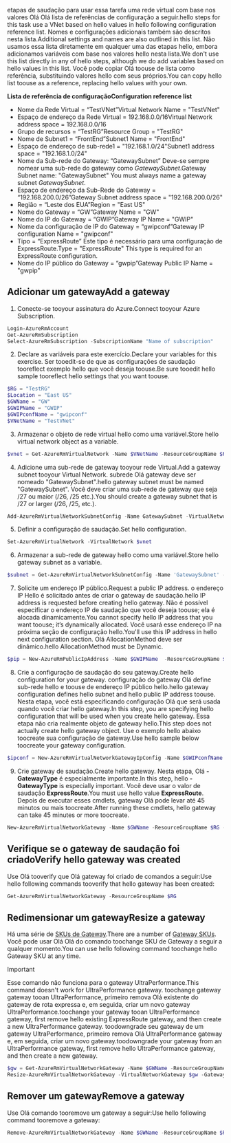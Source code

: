 <span data-ttu-id="14cc1-101">etapas de saudação para usar essa tarefa uma rede virtual com base nos valores Olá Olá lista de referências de configuração a seguir.</span><span class="sxs-lookup"><span data-stu-id="14cc1-101">hello steps for this task use a VNet based on hello values in hello following configuration reference list.</span></span> <span data-ttu-id="14cc1-102">Nomes e configurações adicionais também são descritos nesta lista.</span><span class="sxs-lookup"><span data-stu-id="14cc1-102">Additional settings and names are also outlined in this list.</span></span> <span data-ttu-id="14cc1-103">Não usamos essa lista diretamente em qualquer uma das etapas hello, embora adicionamos variáveis com base nos valores hello nesta lista.</span><span class="sxs-lookup"><span data-stu-id="14cc1-103">We don't use this list directly in any of hello steps, although we do add variables based on hello values in this list.</span></span> <span data-ttu-id="14cc1-104">Você pode copiar Olá toouse de lista como referência, substituindo valores hello com seus próprios.</span><span class="sxs-lookup"><span data-stu-id="14cc1-104">You can copy hello list toouse as a reference, replacing hello values with your own.</span></span>

<span data-ttu-id="14cc1-105">**Lista de referência de configuração**</span><span class="sxs-lookup"><span data-stu-id="14cc1-105">**Configuration reference list**</span></span>

* <span data-ttu-id="14cc1-106">Nome da Rede Virtual = “TestVNet”</span><span class="sxs-lookup"><span data-stu-id="14cc1-106">Virtual Network Name = "TestVNet"</span></span>
* <span data-ttu-id="14cc1-107">Espaço de endereço da Rede Virtual = 192.168.0.0/16</span><span class="sxs-lookup"><span data-stu-id="14cc1-107">Virtual Network address space = 192.168.0.0/16</span></span>
* <span data-ttu-id="14cc1-108">Grupo de recursos = “TestRG”</span><span class="sxs-lookup"><span data-stu-id="14cc1-108">Resource Group = "TestRG"</span></span>
* <span data-ttu-id="14cc1-109">Nome de Subnet1 = “FrontEnd”</span><span class="sxs-lookup"><span data-stu-id="14cc1-109">Subnet1 Name = "FrontEnd"</span></span> 
* <span data-ttu-id="14cc1-110">Espaço de endereço de sub-rede1 = "192.168.1.0/24"</span><span class="sxs-lookup"><span data-stu-id="14cc1-110">Subnet1 address space = "192.168.1.0/24"</span></span>
* <span data-ttu-id="14cc1-111">Nome da Sub-rede do Gateway: “GatewaySubnet” Deve-se sempre nomear uma sub-rede do gateway como *GatewaySubnet*.</span><span class="sxs-lookup"><span data-stu-id="14cc1-111">Gateway Subnet name: "GatewaySubnet" You must always name a gateway subnet *GatewaySubnet*.</span></span>
* <span data-ttu-id="14cc1-112">Espaço de endereço da Sub-Rede do Gateway = “192.168.200.0/26”</span><span class="sxs-lookup"><span data-stu-id="14cc1-112">Gateway Subnet address space = "192.168.200.0/26"</span></span>
* <span data-ttu-id="14cc1-113">Região = “Leste dos EUA”</span><span class="sxs-lookup"><span data-stu-id="14cc1-113">Region = "East US"</span></span>
* <span data-ttu-id="14cc1-114">Nome do Gateway = “GW”</span><span class="sxs-lookup"><span data-stu-id="14cc1-114">Gateway Name = "GW"</span></span>
* <span data-ttu-id="14cc1-115">Nome do IP do Gateway = “GWIP”</span><span class="sxs-lookup"><span data-stu-id="14cc1-115">Gateway IP Name = "GWIP"</span></span>
* <span data-ttu-id="14cc1-116">Nome da configuração de IP do Gateway = “gwipconf”</span><span class="sxs-lookup"><span data-stu-id="14cc1-116">Gateway IP configuration Name = "gwipconf"</span></span>
* <span data-ttu-id="14cc1-117">Tipo = “ExpressRoute” Este tipo é necessário para uma configuração de ExpressRoute.</span><span class="sxs-lookup"><span data-stu-id="14cc1-117">Type = "ExpressRoute" This type is required for an ExpressRoute configuration.</span></span>
* <span data-ttu-id="14cc1-118">Nome do IP público do Gateway = “gwpip”</span><span class="sxs-lookup"><span data-stu-id="14cc1-118">Gateway Public IP Name = "gwpip"</span></span>

## <a name="add-a-gateway"></a><span data-ttu-id="14cc1-119">Adicionar um gateway</span><span class="sxs-lookup"><span data-stu-id="14cc1-119">Add a gateway</span></span>
1. <span data-ttu-id="14cc1-120">Conecte-se tooyour assinatura do Azure.</span><span class="sxs-lookup"><span data-stu-id="14cc1-120">Connect tooyour Azure Subscription.</span></span>

  ```powershell 
  Login-AzureRmAccount
  Get-AzureRmSubscription 
  Select-AzureRmSubscription -SubscriptionName "Name of subscription"
  ```
2. <span data-ttu-id="14cc1-121">Declare as variáveis para este exercício.</span><span class="sxs-lookup"><span data-stu-id="14cc1-121">Declare your variables for this exercise.</span></span> <span data-ttu-id="14cc1-122">Ser tooedit-se de que as configurações de saudação tooreflect exemplo hello que você deseja toouse.</span><span class="sxs-lookup"><span data-stu-id="14cc1-122">Be sure tooedit hello sample tooreflect hello settings that you want toouse.</span></span>

  ```powershell 
  $RG = "TestRG"
  $Location = "East US"
  $GWName = "GW"
  $GWIPName = "GWIP"
  $GWIPconfName = "gwipconf"
  $VNetName = "TestVNet"
  ```
3. <span data-ttu-id="14cc1-123">Armazenar o objeto de rede virtual hello como uma variável.</span><span class="sxs-lookup"><span data-stu-id="14cc1-123">Store hello virtual network object as a variable.</span></span>

  ```powershell
  $vnet = Get-AzureRmVirtualNetwork -Name $VNetName -ResourceGroupName $RG
  ```
4. <span data-ttu-id="14cc1-124">Adicione uma sub-rede de gateway tooyour rede Virtual.</span><span class="sxs-lookup"><span data-stu-id="14cc1-124">Add a gateway subnet tooyour Virtual Network.</span></span> <span data-ttu-id="14cc1-125">subrede Olá gateway deve ser nomeado "GatewaySubnet".</span><span class="sxs-lookup"><span data-stu-id="14cc1-125">hello gateway subnet must be named "GatewaySubnet".</span></span> <span data-ttu-id="14cc1-126">Você deve criar uma sub-rede de gateway que seja /27 ou maior (/26, /25 etc.).</span><span class="sxs-lookup"><span data-stu-id="14cc1-126">You should create a gateway subnet that is /27 or larger (/26, /25, etc.).</span></span>

  ```powershell
  Add-AzureRmVirtualNetworkSubnetConfig -Name GatewaySubnet -VirtualNetwork $vnet -AddressPrefix 192.168.200.0/26
  ```
5. <span data-ttu-id="14cc1-127">Definir a configuração de saudação.</span><span class="sxs-lookup"><span data-stu-id="14cc1-127">Set hello configuration.</span></span>

  ```powershell
  Set-AzureRmVirtualNetwork -VirtualNetwork $vnet
  ```
6. <span data-ttu-id="14cc1-128">Armazenar a sub-rede de gateway hello como uma variável.</span><span class="sxs-lookup"><span data-stu-id="14cc1-128">Store hello gateway subnet as a variable.</span></span>

  ```powershell
  $subnet = Get-AzureRmVirtualNetworkSubnetConfig -Name 'GatewaySubnet' -VirtualNetwork $vnet
  ```
7. <span data-ttu-id="14cc1-129">Solicite um endereço IP público.</span><span class="sxs-lookup"><span data-stu-id="14cc1-129">Request a public IP address.</span></span> <span data-ttu-id="14cc1-130">o endereço IP Hello é solicitado antes de criar o gateway de saudação.</span><span class="sxs-lookup"><span data-stu-id="14cc1-130">hello IP address is requested before creating hello gateway.</span></span> <span data-ttu-id="14cc1-131">Não é possível especificar o endereço IP de saudação que você deseja toouse; ela é alocada dinamicamente.</span><span class="sxs-lookup"><span data-stu-id="14cc1-131">You cannot specify hello IP address that you want toouse; it’s dynamically allocated.</span></span> <span data-ttu-id="14cc1-132">Você usará esse endereço IP na próxima seção de configuração hello.</span><span class="sxs-lookup"><span data-stu-id="14cc1-132">You'll use this IP address in hello next configuration section.</span></span> <span data-ttu-id="14cc1-133">Olá AllocationMethod deve ser dinâmico.</span><span class="sxs-lookup"><span data-stu-id="14cc1-133">hello AllocationMethod must be Dynamic.</span></span>

  ```powershell
  $pip = New-AzureRmPublicIpAddress -Name $GWIPName  -ResourceGroupName $RG -Location $Location -AllocationMethod Dynamic
  ```
8. <span data-ttu-id="14cc1-134">Crie a configuração de saudação do seu gateway.</span><span class="sxs-lookup"><span data-stu-id="14cc1-134">Create hello configuration for your gateway.</span></span> <span data-ttu-id="14cc1-135">configuração do gateway Olá define sub-rede hello e toouse de endereço IP público hello.</span><span class="sxs-lookup"><span data-stu-id="14cc1-135">hello gateway configuration defines hello subnet and hello public IP address toouse.</span></span> <span data-ttu-id="14cc1-136">Nesta etapa, você está especificando configuração Olá que será usada quando você criar hello gateway.</span><span class="sxs-lookup"><span data-stu-id="14cc1-136">In this step, you are specifying hello configuration that will be used when you create hello gateway.</span></span> <span data-ttu-id="14cc1-137">Essa etapa não cria realmente objeto de gateway hello.</span><span class="sxs-lookup"><span data-stu-id="14cc1-137">This step does not actually create hello gateway object.</span></span> <span data-ttu-id="14cc1-138">Use o exemplo hello abaixo toocreate sua configuração de gateway.</span><span class="sxs-lookup"><span data-stu-id="14cc1-138">Use hello sample below toocreate your gateway configuration.</span></span>

  ```powershell
  $ipconf = New-AzureRmVirtualNetworkGatewayIpConfig -Name $GWIPconfName -Subnet $subnet -PublicIpAddress $pip
  ```
9. <span data-ttu-id="14cc1-139">Crie gateway de saudação.</span><span class="sxs-lookup"><span data-stu-id="14cc1-139">Create hello gateway.</span></span> <span data-ttu-id="14cc1-140">Nesta etapa, Olá **- GatewayType** é especialmente importante.</span><span class="sxs-lookup"><span data-stu-id="14cc1-140">In this step, hello **-GatewayType** is especially important.</span></span> <span data-ttu-id="14cc1-141">Você deve usar o valor de saudação **ExpressRoute**.</span><span class="sxs-lookup"><span data-stu-id="14cc1-141">You must use hello value **ExpressRoute**.</span></span> <span data-ttu-id="14cc1-142">Depois de executar esses cmdlets, gateway Olá pode levar até 45 minutos ou mais toocreate.</span><span class="sxs-lookup"><span data-stu-id="14cc1-142">After running these cmdlets, hello gateway can take 45 minutes or more toocreate.</span></span>

  ```powershell
  New-AzureRmVirtualNetworkGateway -Name $GWName -ResourceGroupName $RG -Location $Location -IpConfigurations $ipconf -GatewayType Expressroute -GatewaySku Standard
  ```

## <a name="verify-hello-gateway-was-created"></a><span data-ttu-id="14cc1-143">Verifique se o gateway de saudação foi criado</span><span class="sxs-lookup"><span data-stu-id="14cc1-143">Verify hello gateway was created</span></span>
<span data-ttu-id="14cc1-144">Use Olá tooverify que Olá gateway foi criado de comandos a seguir:</span><span class="sxs-lookup"><span data-stu-id="14cc1-144">Use hello following commands tooverify that hello gateway has been created:</span></span>

```powershell
Get-AzureRmVirtualNetworkGateway -ResourceGroupName $RG
```

## <a name="resize-a-gateway"></a><span data-ttu-id="14cc1-145">Redimensionar um gateway</span><span class="sxs-lookup"><span data-stu-id="14cc1-145">Resize a gateway</span></span>
<span data-ttu-id="14cc1-146">Há uma série de [SKUs de Gateway](../articles/expressroute/expressroute-about-virtual-network-gateways.md).</span><span class="sxs-lookup"><span data-stu-id="14cc1-146">There are a number of [Gateway SKUs](../articles/expressroute/expressroute-about-virtual-network-gateways.md).</span></span> <span data-ttu-id="14cc1-147">Você pode usar Olá Olá do comando toochange SKU de Gateway a seguir a qualquer momento.</span><span class="sxs-lookup"><span data-stu-id="14cc1-147">You can use hello following command toochange hello Gateway SKU at any time.</span></span>

> [!IMPORTANT]
> <span data-ttu-id="14cc1-148">Esse comando não funciona para o gateway UltraPerformance.</span><span class="sxs-lookup"><span data-stu-id="14cc1-148">This command doesn't work for UltraPerformance gateway.</span></span> <span data-ttu-id="14cc1-149">toochange gateway gateway tooan UltraPerformance, primeiro remova Olá existente do gateway de rota expressa e, em seguida, criar um novo gateway UltraPerformance.</span><span class="sxs-lookup"><span data-stu-id="14cc1-149">toochange your gateway tooan UltraPerformance gateway, first remove hello existing ExpressRoute gateway, and then create a new UltraPerformance gateway.</span></span> <span data-ttu-id="14cc1-150">toodowngrade seu gateway de um gateway UltraPerformance, primeiro remova Olá UltraPerformance gateway e, em seguida, criar um novo gateway.</span><span class="sxs-lookup"><span data-stu-id="14cc1-150">toodowngrade your gateway from an UltraPerformance gateway, first remove hello UltraPerformance gateway, and then create a new gateway.</span></span>
> 
> 

```powershell
$gw = Get-AzureRmVirtualNetworkGateway -Name $GWName -ResourceGroupName $RG
Resize-AzureRmVirtualNetworkGateway -VirtualNetworkGateway $gw -GatewaySku HighPerformance
```

## <a name="remove-a-gateway"></a><span data-ttu-id="14cc1-151">Remover um gateway</span><span class="sxs-lookup"><span data-stu-id="14cc1-151">Remove a gateway</span></span>
<span data-ttu-id="14cc1-152">Use Olá comando tooremove um gateway a seguir:</span><span class="sxs-lookup"><span data-stu-id="14cc1-152">Use hello following command tooremove a gateway:</span></span>

```powershell
Remove-AzureRmVirtualNetworkGateway -Name $GWName -ResourceGroupName $RG
```